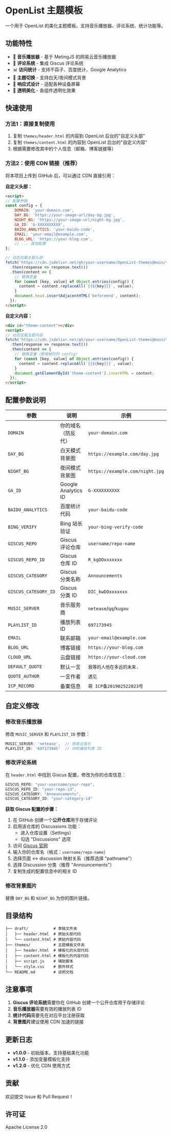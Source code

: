 # OpenList 主题模板

一个用于 OpenList 的美化主题模板，支持音乐播放器、评论系统、统计功能等。

## 功能特性

- 🎵 **音乐播放器** - 基于 MetingJS 的网易云音乐播放器
- 💬 **评论系统** - 集成 Giscus 评论系统
- 📊 **访问统计** - 支持不蒜子、百度统计、Google Analytics
- 🌙 **主题切换** - 支持白天/夜间模式背景
- 📱 **响应式设计** - 适配各种设备屏幕
- 🎨 **透明美化** - 各组件透明化效果

## 快速使用

### 方法1：直接复制使用

1. 复制 `themes/header.html` 的内容到 OpenList 后台的"自定义头部"
2. 复制 `themes/content.html` 的内容到 OpenList 后台的"自定义内容"
3. 根据需要修改其中的个人信息（邮箱、博客链接等）

### 方法2：使用 CDN 链接（推荐）

将本项目上传到 GitHub 后，可以通过 CDN 直接引用：

**自定义头部：**
```html
<script>
// 配置参数
const config = {
    DOMAIN: 'your-domain.com',
    DAY_BG: 'https://your-image-url/day-bg.jpg',
    NIGHT_BG: 'https://your-image-url/night-bg.jpg',
    GA_ID: 'G-XXXXXXXXXX',
    BAIDU_ANALYTICS: 'your-baidu-code',
    EMAIL: 'your-email@example.com',
    BLOG_URL: 'https://your-blog.com',
    // ... 其他配置
};

// 动态加载主题头部
fetch('https://cdn.jsdelivr.net/gh/your-username/OpenList-themes@main/themes/header.html')
  .then(response => response.text())
  .then(content => {
    // 替换变量
    for (const [key, value] of Object.entries(config)) {
      content = content.replaceAll(`{{${key}}}`, value);
    }
    document.head.insertAdjacentHTML('beforeend', content);
  });
</script>
```

**自定义内容：**
```html
<div id="theme-content"></div>
<script>
// 动态加载主题内容
fetch('https://cdn.jsdelivr.net/gh/your-username/OpenList-themes@main/themes/content.html')
  .then(response => response.text())
  .then(content => {
    // 替换变量（使用相同的 config）
    for (const [key, value] of Object.entries(config)) {
      content = content.replaceAll(`{{${key}}}`, value);
    }
    document.getElementById('theme-content').innerHTML = content;
  });
</script>
```

## 配置参数说明

| 参数 | 说明 | 示例 |
|------|------|------|
| `DOMAIN` | 你的域名（防反代） | `your-domain.com` |
| `DAY_BG` | 白天模式背景图 | `https://example.com/day.jpg` |
| `NIGHT_BG` | 夜间模式背景图 | `https://example.com/night.jpg` |
| `GA_ID` | Google Analytics ID | `G-XXXXXXXXXX` |
| `BAIDU_ANALYTICS` | 百度统计代码 | `your-baidu-code` |
| `BING_VERIFY` | Bing 站长验证 | `your-bing-verify-code` |
| `GISCUS_REPO` | Giscus 评论仓库 | `username/repo-name` |
| `GISCUS_REPO_ID` | Giscus 仓库 ID | `R_kgDOxxxxxxx` |
| `GISCUS_CATEGORY` | Giscus 分类名称 | `Announcements` |
| `GISCUS_CATEGORY_ID` | Giscus 分类 ID | `DIC_kwDOxxxxxxx` |
| `MUSIC_SERVER` | 音乐服务商 | `netease`/`qq`/`kugou` |
| `PLAYLIST_ID` | 播放列表 ID | `697173945` |
| `EMAIL` | 联系邮箱 | `your-email@example.com` |
| `BLOG_URL` | 博客链接 | `https://your-blog.com` |
| `CLOUD_URL` | 云盘链接 | `https://your-cloud.com` |
| `DEFAULT_QUOTE` | 默认一言 | `我等的人他在多远的未来.` |
| `QUOTE_AUTHOR` | 一言作者 | `遇见` |
| `ICP_RECORD` | 备案信息 | `萌 ICP备201902522023号` |

## 自定义修改

### 修改音乐播放器

修改 `MUSIC_SERVER` 和 `PLAYLIST_ID` 参数：

```javascript
MUSIC_SERVER: 'netease',  // 网易云音乐
PLAYLIST_ID: '697173945'  // 你的播放列表 ID
```

### 修改评论系统

在 `header.html` 中找到 Giscus 配置，修改为你的仓库信息：

```javascript
GISCUS_REPO: "your-username/your-repo",
GISCUS_REPO_ID: "your-repo-id", 
GISCUS_CATEGORY: "Announcements",
GISCUS_CATEGORY_ID: "your-category-id"
```

**获取 Giscus 配置的步骤：**

1. 在 GitHub 创建一个**公开仓库**用于存储评论
2. 启用该仓库的 Discussions 功能：
   - 进入仓库设置（Settings）
   - 勾选 "Discussions" 选项
3. 访问 [Giscus 官网](https://giscus.app/zh-CN)
4. 输入你的仓库名（格式：`username/repo-name`）
5. 选择页面 ↔️ discussion 映射关系（推荐选择 "pathname"）
6. 选择 Discussion 分类（推荐 "Announcements"）
7. 复制生成的配置信息中的相关 ID

### 修改背景图片

替换 `DAY_BG` 和 `NIGHT_BG` 为你的图片链接。

## 目录结构

```
├── draft/           # 草稿文件夹
│   ├── header.html  # 原始头部代码
│   └── content.html # 原始内容代码
├── themes/          # 主题模板文件夹
│   ├── header.html  # 模板化的头部代码
│   ├── content.html # 模板化的内容代码
│   ├── script.js    # 辅助脚本
│   └── style.css    # 额外样式
└── README.md        # 说明文档
```

## 注意事项

1. **Giscus 评论系统**需要你在 GitHub 创建一个公开仓库用于存储评论
2. **音乐播放器**需要有效的播放列表 ID
3. **统计代码**需要先在对应平台注册获取
4. **背景图片**建议使用 CDN 加速的链接

## 更新日志

- **v1.0.0** - 初始版本，支持基础美化功能
- **v1.1.0** - 添加变量模板化支持
- **v1.2.0** - 优化 CDN 使用方式

## 贡献

欢迎提交 Issue 和 Pull Request！

## 许可证

Apache License 2.0